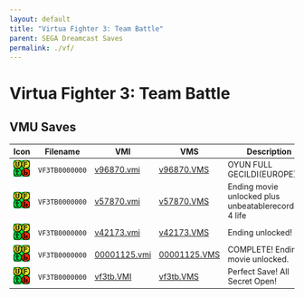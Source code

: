 ```yaml
---
layout: default
title: "Virtua Fighter 3: Team Battle"
parent: SEGA Dreamcast Saves
permalink: ./vf/
---
```

# Virtua Fighter 3: Team Battle

## VMU Saves

| Icon | Filename | VMI | VMS | Description |
|------|----------|-----|-----|-------------|
| ![Virtua Fighter 3: Team Battle](../icons/VF3TB0000000.GIF) | `VF3TB0000000` | [v96870.vmi](v96870.vmi) | [v96870.VMS](v96870.VMS) | OYUN FULL GECILDI(EUROPE) |
| ![Virtua Fighter 3: Team Battle](../icons/VF3TB0000000.GIF) | `VF3TB0000000` | [v57870.vmi](v57870.vmi) | [v57870.VMS](v57870.VMS) | Ending movie unlocked plus unbeatablerecords.VF 4 life  |
| ![Virtua Fighter 3: Team Battle](../icons/VF3TB0000000.GIF) | `VF3TB0000000` | [v42173.vmi](v42173.vmi) | [v42173.VMS](v42173.VMS) | Ending unlocked!  |
| ![Virtua Fighter 3: Team Battle](../icons/VF3TB0000000.GIF) | `VF3TB0000000` | [00001125.vmi](00001125.vmi) | [00001125.VMS](00001125.VMS) | COMPLETE! Ending movie unlocked.  |
| ![Virtua Fighter 3: Team Battle](../icons/VF3TB0000000.GIF) | `VF3TB0000000` | [vf3tb.VMI](vf3tb.VMI) | [vf3tb.VMS](vf3tb.VMS) | Perfect Save! All Secret Open! |
